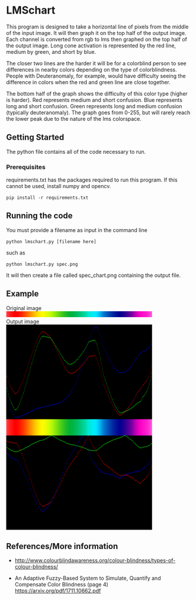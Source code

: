 # LMSchart

This program is designed to take a horizontal line of pixels from the middle of the input image. It will then graph it on the top half of the output image. Each channel is converted from rgb to lms then graphed on the top half of the output image. Long cone activation is represented by the red line, medium by green, and short by blue. 

The closer two lines are the harder it will be for a colorblind person to see differences in nearby colors depending on the type of colorblindness. 
People with Deuteranomaly, for example, would have difficulty seeing the difference in colors when the red and green line are close together.

The bottom half of the graph shows the difficulty of this color type (higher is harder). Red represents medium and short confusion. Blue represents long and short confusion. Green represents long and medium confusion (typically deuteranomaly). The graph goes from 0-255, but will rarely reach the lower peak due to the nature of the lms colorspace.


## Getting Started

The python file contains all of the code necessary to run.

### Prerequisites

requirements.txt has the packages required to run this program. If this cannot be used, install numpy and opencv.

```
pip install -r requirements.txt
```

## Running the code

You must provide a filename as input in the command line
```
python lmschart.py [filename here]
```
such as
```
python lmschart.py spec.png
```

It will then create a file called spec_chart.png containing the output file.

## Example
Original image<br/>
![spec.png](spec.png)<br/>
Output image<br/>
![spec_chart.png](spec_chart.png)<br/>


## References/More information

* http://www.colourblindawareness.org/colour-blindness/types-of-colour-blindness/

* An Adaptive Fuzzy-Based System to Simulate, Quantify and Compensate Color Blindness (page 4) <br/> https://arxiv.org/pdf/1711.10662.pdf

